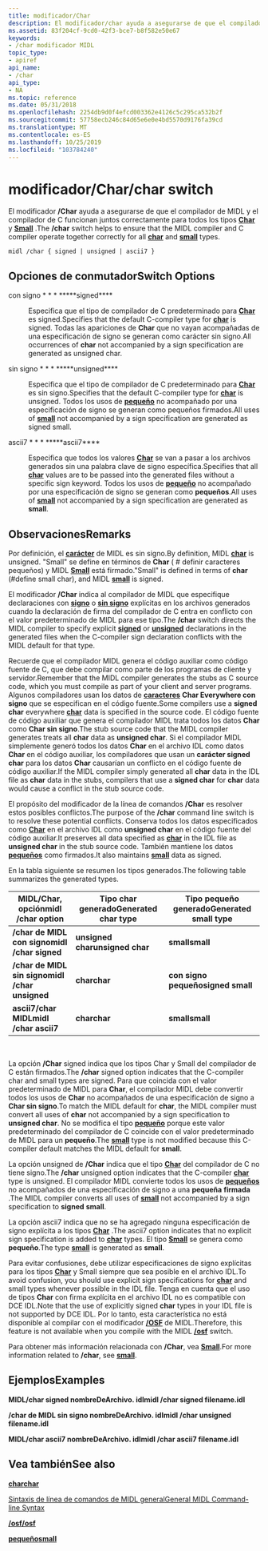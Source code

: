 ```yaml
---
title: modificador/Char
description: El modificador/char ayuda a asegurarse de que el compilador de MIDL y el compilador de C funcionan juntos correctamente para todos los tipos Char y Small.
ms.assetid: 83f204cf-9cd0-42f3-bce7-b8f582e50e67
keywords:
- /char modificador MIDL
topic_type:
- apiref
api_name:
- /char
api_type:
- NA
ms.topic: reference
ms.date: 05/31/2018
ms.openlocfilehash: 2254db9d0f4efcd003362e4126c5c295ca532b2f
ms.sourcegitcommit: 57758ecb246c84d65e6e0e4bd5570d9176fa39cd
ms.translationtype: MT
ms.contentlocale: es-ES
ms.lasthandoff: 10/25/2019
ms.locfileid: "103784240"
---
```

# <a name="char-switch"></a><span data-ttu-id="2cce7-104">modificador/Char</span><span class="sxs-lookup"><span data-stu-id="2cce7-104">/char switch</span></span>

<span data-ttu-id="2cce7-105">El modificador **/Char** ayuda a asegurarse de que el compilador de MIDL y el compilador de C funcionan juntos correctamente para todos los tipos [**Char**](char-idl.md) y [**Small**](small.md) .</span><span class="sxs-lookup"><span data-stu-id="2cce7-105">The **/char** switch helps to ensure that the MIDL compiler and C compiler operate together correctly for all [**char**](char-idl.md) and [**small**](small.md) types.</span></span>

``` syntax
midl /char { signed | unsigned | ascii7 }
```

## <a name="switch-options"></a><span data-ttu-id="2cce7-106">Opciones de conmutador</span><span class="sxs-lookup"><span data-stu-id="2cce7-106">Switch Options</span></span>

<dl> <dt>

 
</dt> <dd>

<dt>

<span id="signed"></span><span id="SIGNED"></span>

<span data-ttu-id="2cce7-107"><span id="signed"></span><span id="SIGNED"></span>con signo \* \* \* \*</span><span class="sxs-lookup"><span data-stu-id="2cce7-107"><span id="signed"></span><span id="SIGNED"></span>\*\*\*\*signed\*\*\*\*</span></span>


</dt> <dd>

<span data-ttu-id="2cce7-108">Especifica que el tipo de compilador de C predeterminado para [**Char**](char-idl.md) es signed.</span><span class="sxs-lookup"><span data-stu-id="2cce7-108">Specifies that the default C-compiler type for [**char**](char-idl.md) is signed.</span></span> <span data-ttu-id="2cce7-109">Todas las apariciones de **Char** que no vayan acompañadas de una especificación de signo se generan como carácter sin signo.</span><span class="sxs-lookup"><span data-stu-id="2cce7-109">All occurrences of **char** not accompanied by a sign specification are generated as unsigned char.</span></span>

</dd> <dt>

<span id="unsigned"></span><span id="UNSIGNED"></span>

<span data-ttu-id="2cce7-110"><span id="unsigned"></span><span id="UNSIGNED"></span>sin signo \* \* \* \*</span><span class="sxs-lookup"><span data-stu-id="2cce7-110"><span id="unsigned"></span><span id="UNSIGNED"></span>\*\*\*\*unsigned\*\*\*\*</span></span>


</dt> <dd>

<span data-ttu-id="2cce7-111">Especifica que el tipo de compilador de C predeterminado para [**Char**](char-idl.md) es sin signo.</span><span class="sxs-lookup"><span data-stu-id="2cce7-111">Specifies that the default C-compiler type for [**char**](char-idl.md) is unsigned.</span></span> <span data-ttu-id="2cce7-112">Todos los usos de [**pequeño**](small.md) no acompañado por una especificación de signo se generan como pequeños firmados.</span><span class="sxs-lookup"><span data-stu-id="2cce7-112">All uses of [**small**](small.md) not accompanied by a sign specification are generated as signed small.</span></span>

</dd> <dt>

<span id="ascii7"></span><span id="ASCII7"></span>

<span data-ttu-id="2cce7-113"><span id="ascii7"></span><span id="ASCII7"></span>ascii7 \* \* \* \*</span><span class="sxs-lookup"><span data-stu-id="2cce7-113"><span id="ascii7"></span><span id="ASCII7"></span>\*\*\*\*ascii7\*\*\*\*</span></span>


</dt> <dd>

<span data-ttu-id="2cce7-114">Especifica que todos los valores [**Char**](char-idl.md) se van a pasar a los archivos generados sin una palabra clave de signo específica.</span><span class="sxs-lookup"><span data-stu-id="2cce7-114">Specifies that all [**char**](char-idl.md) values are to be passed into the generated files without a specific sign keyword.</span></span> <span data-ttu-id="2cce7-115">Todos los usos de [**pequeño**](small.md) no acompañado por una especificación de signo se generan como **pequeños**.</span><span class="sxs-lookup"><span data-stu-id="2cce7-115">All uses of [**small**](small.md) not accompanied by a sign specification are generated as **small**.</span></span>

</dd> </dl> </dd> </dl>

## <a name="remarks"></a><span data-ttu-id="2cce7-116">Observaciones</span><span class="sxs-lookup"><span data-stu-id="2cce7-116">Remarks</span></span>

<span data-ttu-id="2cce7-117">Por definición, el [**carácter**](char-idl.md) de MIDL es sin signo.</span><span class="sxs-lookup"><span data-stu-id="2cce7-117">By definition, MIDL [**char**](char-idl.md) is unsigned.</span></span> <span data-ttu-id="2cce7-118">"Small" se define en términos de **Char** ( \# definir caracteres pequeños) y MIDL [**Small**](small.md) está firmado.</span><span class="sxs-lookup"><span data-stu-id="2cce7-118">"Small" is defined in terms of **char** (\#define small char), and MIDL [**small**](small.md) is signed.</span></span>

<span data-ttu-id="2cce7-119">El modificador **/Char** indica al compilador de MIDL que especifique declaraciones con [**signo**](signed.md) o [**sin signo**](unsigned.md) explícitas en los archivos generados cuando la declaración de firma del compilador de C entra en conflicto con el valor predeterminado de MIDL para ese tipo.</span><span class="sxs-lookup"><span data-stu-id="2cce7-119">The **/char** switch directs the MIDL compiler to specify explicit [**signed**](signed.md) or [**unsigned**](unsigned.md) declarations in the generated files when the C-compiler sign declaration conflicts with the MIDL default for that type.</span></span>

<span data-ttu-id="2cce7-120">Recuerde que el compilador MIDL genera el código auxiliar como código fuente de C, que debe compilar como parte de los programas de cliente y servidor.</span><span class="sxs-lookup"><span data-stu-id="2cce7-120">Remember that the MIDL compiler generates the stubs as C source code, which you must compile as part of your client and server programs.</span></span> <span data-ttu-id="2cce7-121">Algunos compiladores usan los datos de [**caracteres**](char-idl.md) **Char Everywhere con signo** que se especifican en el código fuente.</span><span class="sxs-lookup"><span data-stu-id="2cce7-121">Some compilers use a **signed char** everywhere [**char**](char-idl.md) data is specified in the source code.</span></span> <span data-ttu-id="2cce7-122">El código fuente de código auxiliar que genera el compilador MIDL trata todos los datos **Char** como **Char sin signo**.</span><span class="sxs-lookup"><span data-stu-id="2cce7-122">The stub source code that the MIDL compiler generates treats all **char** data as **unsigned char**.</span></span> <span data-ttu-id="2cce7-123">Si el compilador MIDL simplemente generó todos los datos **Char** en el archivo IDL como datos **Char** en el código auxiliar, los compiladores que usan un **carácter signed char** para los datos **Char** causarían un conflicto en el código fuente de código auxiliar.</span><span class="sxs-lookup"><span data-stu-id="2cce7-123">If the MIDL compiler simply generated all **char** data in the IDL file as **char** data in the stubs, compilers that use a **signed char** for **char** data would cause a conflict in the stub source code.</span></span>

<span data-ttu-id="2cce7-124">El propósito del modificador de la línea de comandos **/Char** es resolver estos posibles conflictos.</span><span class="sxs-lookup"><span data-stu-id="2cce7-124">The purpose of the **/char** command line switch is to resolve these potential conflicts.</span></span> <span data-ttu-id="2cce7-125">Conserva todos los datos especificados como [**Char**](char-idl.md) en el archivo IDL como **unsigned char** en el código fuente del código auxiliar.</span><span class="sxs-lookup"><span data-stu-id="2cce7-125">It preserves all data specified as [**char**](char-idl.md) in the IDL file as **unsigned char** in the stub source code.</span></span> <span data-ttu-id="2cce7-126">También mantiene los datos [**pequeños**](small.md) como firmados.</span><span class="sxs-lookup"><span data-stu-id="2cce7-126">It also maintains [**small**](small.md) data as signed.</span></span>

<span data-ttu-id="2cce7-127">En la tabla siguiente se resumen los tipos generados.</span><span class="sxs-lookup"><span data-stu-id="2cce7-127">The following table summarizes the generated types.</span></span>



| <span data-ttu-id="2cce7-128">MIDL/Char, opción</span><span class="sxs-lookup"><span data-stu-id="2cce7-128">midl /char option</span></span>       | <span data-ttu-id="2cce7-129">Tipo char generado</span><span class="sxs-lookup"><span data-stu-id="2cce7-129">Generated char type</span></span> | <span data-ttu-id="2cce7-130">Tipo pequeño generado</span><span class="sxs-lookup"><span data-stu-id="2cce7-130">Generated small type</span></span> |
|-------------------------|---------------------|----------------------|
| <span data-ttu-id="2cce7-131">**/char de MIDL con signo**</span><span class="sxs-lookup"><span data-stu-id="2cce7-131">**midl /char signed**</span></span>   | <span data-ttu-id="2cce7-132">**unsigned char**</span><span class="sxs-lookup"><span data-stu-id="2cce7-132">**unsigned char**</span></span>   | <span data-ttu-id="2cce7-133">**small**</span><span class="sxs-lookup"><span data-stu-id="2cce7-133">**small**</span></span>            |
| <span data-ttu-id="2cce7-134">**/char de MIDL sin signo**</span><span class="sxs-lookup"><span data-stu-id="2cce7-134">**midl /char unsigned**</span></span> | <span data-ttu-id="2cce7-135">**char**</span><span class="sxs-lookup"><span data-stu-id="2cce7-135">**char**</span></span>            | <span data-ttu-id="2cce7-136">**con signo pequeño**</span><span class="sxs-lookup"><span data-stu-id="2cce7-136">**signed small**</span></span>     |
| <span data-ttu-id="2cce7-137">**ascii7/char MIDL**</span><span class="sxs-lookup"><span data-stu-id="2cce7-137">**midl /char ascii7**</span></span>   | <span data-ttu-id="2cce7-138">**char**</span><span class="sxs-lookup"><span data-stu-id="2cce7-138">**char**</span></span>            | <span data-ttu-id="2cce7-139">**small**</span><span class="sxs-lookup"><span data-stu-id="2cce7-139">**small**</span></span>            |



 

<span data-ttu-id="2cce7-140">La opción **/Char** signed indica que los tipos Char y Small del compilador de C están firmados.</span><span class="sxs-lookup"><span data-stu-id="2cce7-140">The **/char** signed option indicates that the C-compiler char and small types are signed.</span></span> <span data-ttu-id="2cce7-141">Para que coincida con el valor predeterminado de MIDL para **Char**, el compilador MIDL debe convertir todos los usos de **Char** no acompañados de una especificación de signo a **Char sin signo**.</span><span class="sxs-lookup"><span data-stu-id="2cce7-141">To match the MIDL default for **char**, the MIDL compiler must convert all uses of **char** not accompanied by a sign specification to **unsigned char**.</span></span> <span data-ttu-id="2cce7-142">No se modifica el tipo [**pequeño**](small.md) porque este valor predeterminado del compilador de C coincide con el valor predeterminado de MIDL para un **pequeño**.</span><span class="sxs-lookup"><span data-stu-id="2cce7-142">The [**small**](small.md) type is not modified because this C-compiler default matches the MIDL default for **small**.</span></span>

<span data-ttu-id="2cce7-143">La opción unsigned de **/Char** indica que el tipo [**Char**](char-idl.md) del compilador de C no tiene signo.</span><span class="sxs-lookup"><span data-stu-id="2cce7-143">The **/char** unsigned option indicates that the C-compiler [**char**](char-idl.md) type is unsigned.</span></span> <span data-ttu-id="2cce7-144">El compilador MIDL convierte todos los usos de [**pequeños**](small.md) no acompañados de una especificación de signo a una **pequeña** **firmada** .</span><span class="sxs-lookup"><span data-stu-id="2cce7-144">The MIDL compiler converts all uses of [**small**](small.md) not accompanied by a sign specification to **signed** **small**.</span></span>

<span data-ttu-id="2cce7-145">La opción ascii7 indica que no se ha agregado ninguna especificación de signo explícita a los tipos [**Char**](char-idl.md) .</span><span class="sxs-lookup"><span data-stu-id="2cce7-145">The ascii7 option indicates that no explicit sign specification is added to [**char**](char-idl.md) types.</span></span> <span data-ttu-id="2cce7-146">El tipo [**Small**](small.md) se genera como **pequeño**.</span><span class="sxs-lookup"><span data-stu-id="2cce7-146">The type [**small**](small.md) is generated as **small**.</span></span>

<span data-ttu-id="2cce7-147">Para evitar confusiones, debe utilizar especificaciones de signo explícitas para los tipos [**Char**](char-idl.md) y Small siempre que sea posible en el archivo IDL.</span><span class="sxs-lookup"><span data-stu-id="2cce7-147">To avoid confusion, you should use explicit sign specifications for [**char**](char-idl.md) and small types whenever possible in the IDL file.</span></span> <span data-ttu-id="2cce7-148">Tenga en cuenta que el uso de tipos **Char** con firma explícita en el archivo IDL no es compatible con DCE IDL.</span><span class="sxs-lookup"><span data-stu-id="2cce7-148">Note that the use of explicitly signed **char** types in your IDL file is not supported by DCE IDL.</span></span> <span data-ttu-id="2cce7-149">Por lo tanto, esta característica no está disponible al compilar con el modificador [**/OSF**](-osf.md) de MIDL.</span><span class="sxs-lookup"><span data-stu-id="2cce7-149">Therefore, this feature is not available when you compile with the MIDL [**/osf**](-osf.md) switch.</span></span>

<span data-ttu-id="2cce7-150">Para obtener más información relacionada con **/Char**, vea [**Small**](small.md).</span><span class="sxs-lookup"><span data-stu-id="2cce7-150">For more information related to **/char**, see [**small**](small.md).</span></span>

## <a name="examples"></a><span data-ttu-id="2cce7-151">Ejemplos</span><span class="sxs-lookup"><span data-stu-id="2cce7-151">Examples</span></span>

<span data-ttu-id="2cce7-152">**MIDL/char signed nombreDeArchivo. idl**</span><span class="sxs-lookup"><span data-stu-id="2cce7-152">**midl /char signed filename.idl**</span></span>

<span data-ttu-id="2cce7-153">**/char de MIDL sin signo nombreDeArchivo. idl**</span><span class="sxs-lookup"><span data-stu-id="2cce7-153">**midl /char unsigned filename.idl**</span></span>

<span data-ttu-id="2cce7-154">**MIDL/char ascii7 nombreDeArchivo. idl**</span><span class="sxs-lookup"><span data-stu-id="2cce7-154">**midl /char ascii7 filename.idl**</span></span>

## <a name="see-also"></a><span data-ttu-id="2cce7-155">Vea también</span><span class="sxs-lookup"><span data-stu-id="2cce7-155">See also</span></span>

<dl> <dt>

[<span data-ttu-id="2cce7-156">**char**</span><span class="sxs-lookup"><span data-stu-id="2cce7-156">**char**</span></span>](char-idl.md)
</dt> <dt>

[<span data-ttu-id="2cce7-157">Sintaxis de línea de comandos de MIDL general</span><span class="sxs-lookup"><span data-stu-id="2cce7-157">General MIDL Command-line Syntax</span></span>](general-midl-command-line-syntax.md)
</dt> <dt>

[<span data-ttu-id="2cce7-158">**/osf**</span><span class="sxs-lookup"><span data-stu-id="2cce7-158">**/osf**</span></span>](-osf.md)
</dt> <dt>

[<span data-ttu-id="2cce7-159">**pequeño**</span><span class="sxs-lookup"><span data-stu-id="2cce7-159">**small**</span></span>](small.md)
</dt> </dl>

 

 




